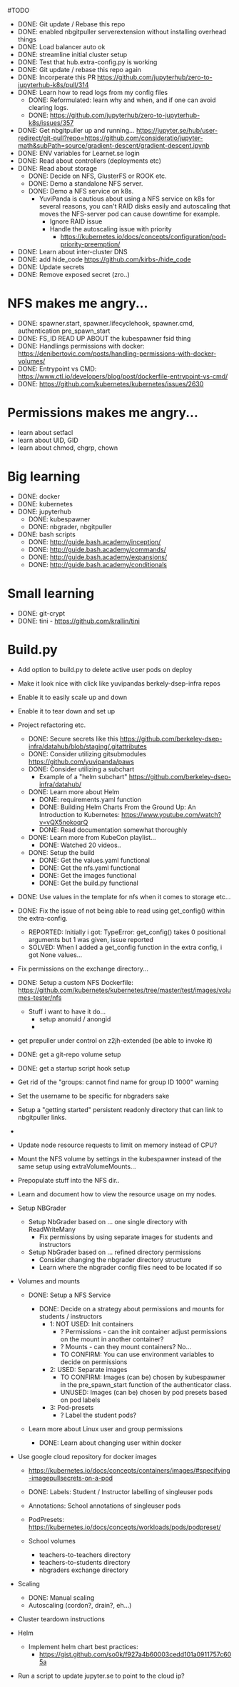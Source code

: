 #TODO
- DONE: Git update / Rebase this repo
- DONE: enabled nbgitpuller serverextension without installing overhead things
- DONE: Load balancer auto ok
- DONE: streamline initial cluster setup
- DONE: Test that hub.extra-config.py is working
- DONE: Git update / rebase this repo again
- DONE: Incorperate this PR
        https://github.com/jupyterhub/zero-to-jupyterhub-k8s/pull/314
- DONE: Learn how to read logs from my config files
  - DONE: Reformulated: learn why and when, and if one can avoid clearing logs.
  - DONE: https://github.com/jupyterhub/zero-to-jupyterhub-k8s/issues/357
- DONE: Get nbgitpuller up and running...
        https://jupyter.se/hub/user-redirect/git-pull?repo=https://github.com/consideratio/jupyter-math&subPath=source/gradient-descent/gradient-descent.ipynb
- DONE: ENV variables for Learnet.se login
- DONE: Read about controllers (deployments etc)
- DONE: Read about storage
  - DONE: Decide on NFS, GlusterFS or ROOK etc.
  - DONE: Demo a standalone NFS server.
  - DONE: Demo a NFS service on k8s. 
    - YuviPanda is cautious about using a NFS service on k8s for several reasons, you can't RAID disks easily and autoscaling that moves the NFS-server pod can cause downtime for example.
      - Ignore RAID issue
      - Handle the autoscaling issue with priority
        - https://kubernetes.io/docs/concepts/configuration/pod-priority-preemption/
- DONE: Learn about inter-cluster DNS
- DONE: add hide_code https://github.com/kirbs-/hide_code
- DONE: Update secrets
- DONE: Remove exposed secret (zro..)


# NFS makes me angry...
- DONE: spawner.start, spawner.lifecyclehook, spawner.cmd, authentication pre_spawn_start
- DONE: FS_ID READ UP ABOUT the kubespawner fsid thing
- DONE: Handlings permissions with docker:
        https://denibertovic.com/posts/handling-permissions-with-docker-volumes/
- DONE: Entrypoint vs CMD:
        https://www.ctl.io/developers/blog/post/dockerfile-entrypoint-vs-cmd/
- DONE: https://github.com/kubernetes/kubernetes/issues/2630

# Permissions makes me angry...
- learn about setfacl
- learn about UID, GID
- learn about chmod, chgrp, chown

# Big learning
- DONE: docker
- DONE: kubernetes
- DONE: jupyterhub
  - DONE: kubespawner
  - DONE: nbgrader, nbgitpuller
- DONE: bash scripts
  - DONE: http://guide.bash.academy/inception/
  - DONE: http://guide.bash.academy/commands/
  - DONE: http://guide.bash.academy/expansions/
  - DONE: http://guide.bash.academy/conditionals

# Small learning
- DONE: git-crypt
- DONE: tini - https://github.com/krallin/tini

# Build.py
- Add option to build.py to delete active user pods on deploy
- Make it look nice with click like yuvipandas berkely-dsep-infra repos
- Enable it to easily scale up and down
- Enable it to tear down and set up

- Project refactoring etc.
  - DONE: Secure secrets like this
          https://github.com/berkeley-dsep-infra/datahub/blob/staging/.gitattributes
  - DONE: Consider utilizing gitsubmodules
          https://github.com/yuvipanda/paws
  - DONE: Consider utilizing a subchart
    - Example of a "helm subchart"
      https://github.com/berkeley-dsep-infra/datahub/
  - DONE: Learn more about Helm
    - DONE: requirements.yaml function
    - DONE: Building Helm Charts From the Ground Up: An Introduction to Kubernetes:
            https://www.youtube.com/watch?v=vQX5nokoqrQ
    - DONE: Read documentation somewhat thoroughly
  - DONE: Learn more from KubeCon playlist...
    - DONE: Watched 20 videos..
  - DONE: Setup the build
    - DONE: Get the values.yaml functional
    - DONE: Get the nfs.yaml functional
    - DONE: Get the images functional
    - DONE: Get the build.py functional

- DONE: Use values in the template for nfs when it comes to storage etc...

- DONE: Fix the issue of not being able to read using get_config() within the extra-config.
  - REPORTED: Initially i got: TypeError: get_config() takes 0 positional arguments but 1 was given, issue reported
  - SOLVED: When I added a get_config function in the extra config, i got None values...

- Fix permissions on the exchange directory...
- DONE: Setup a custom NFS Dockerfile: 
        https://github.com/kubernetes/kubernetes/tree/master/test/images/volumes-tester/nfs
  - Stuff i want to have it do...
    - setup anonuid / anongid
    - 

- get prepuller under control on z2jh-extended (be able to invoke it)
- DONE: get a git-repo volume setup
- DONE: get a startup script hook setup

- Get rid of the "groups: cannot find name for group ID 1000" warning
- Set the username to be specific for nbgraders sake
- Setup a "getting started" persistent readonly directory that can link to nbgitpuller links.
-

- Update node resource requests to limit on memory instead of CPU?

- Mount the NFS volume by settings in the kubespawner instead of the same setup using extraVolumeMounts...
- Prepopulate stuff into the NFS dir..

- Learn and document how to view the resource usage on my nodes.

- Setup NBGrader
  - Setup NbGrader based on ... one single directory with ReadWriteMany
    - Fix permissions by using separate images for students and instructors
  - Setup NbGrader based on ... refined directory permissions
    - Consider changing the nbgrader directory structure
    - Learn where the nbgrader config files need to be located if so

- Volumes and mounts
  - DONE: Setup a NFS Service

    - DONE: Decide on a strategy about permissions and mounts for students / instructors
      - 1: NOT USED: Init containers
        - ? Permissions - can the init container adjust permissions on the mount in another container?
        - ? Mounts - can they mount containers? No...
        - TO CONFIRM: You can use environment variables to decide on permissions
      - 2: USED: Separate images
        - TO CONFIRM: Images (can be) chosen by kubespawner in the pre_spawn_start function of the authenticator class.
        - UNUSED: Images (can be) chosen by pod presets based on pod labels
      - 3: Pod-presets
        - ? Label the student pods?

  - Learn more about Linux user and group permissions
    - DONE: Learn about changing user within docker

- Use google cloud repository for docker images
  - https://kubernetes.io/docs/concepts/containers/images/#specifying-imagepullsecrets-on-a-pod
  
  - DONE: Labels: Student / Instructor labelling of singleuser pods
  - Annotations: School annotations of singleuser pods
  - PodPresets: https://kubernetes.io/docs/concepts/workloads/pods/podpreset/
  - School volumes
    - teachers-to-teachers directory
    - teachers-to-students directory
    - nbgraders exchange directory

- Scaling
  - DONE: Manual scaling
  - Autoscaling (cordon?, drain?, eh...)

- Cluster teardown instructions

- Helm
  - Implement helm chart best practices:
    - https://gist.github.com/so0k/f927a4b60003cedd101a0911757c605a
- Run a script to update jupyter.se to point to the cloud ip?